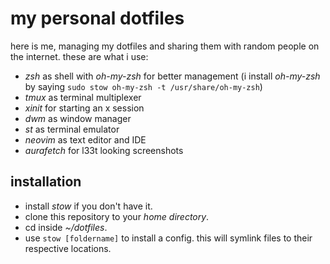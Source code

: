 # my personal dotfiles

here is me, managing my dotfiles and sharing them with random people
on the internet. these are what i use:

- *zsh* as shell with *oh-my-zsh* for better management (i install *oh-my-zsh* by saying
  `sudo stow oh-my-zsh -t /usr/share/oh-my-zsh`)
- *tmux* as terminal multiplexer
- *xinit* for starting an x session
- *dwm* as window manager
- *st* as terminal emulator
- *neovim* as text editor and IDE
- *aurafetch* for l33t looking screenshots

## installation

- install *stow* if you don't have it.
- clone this repository to your *home directory*.
- cd inside *~/dotfiles*.
- use `stow [foldername]` to install a config. this will symlink files to their respective locations.
